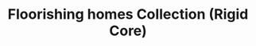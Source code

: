 ﻿---
layout: collection
title: "Floorishing homes Collection (Rigid Core)"
collection: "Floorishing homes"
subtype: "rigid-core"
---

